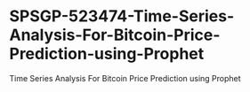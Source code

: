 # SPSGP-523474-Time-Series-Analysis-For-Bitcoin-Price-Prediction-using-Prophet
Time Series Analysis For Bitcoin Price Prediction using Prophet
